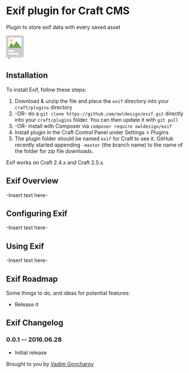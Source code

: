 # Exif plugin for Craft CMS

Plugin to store exif data with every saved asset

![Screenshot](resources/screenshots/plugin_logo.png)

## Installation

To install Exif, follow these steps:

1. Download & unzip the file and place the `exif` directory into your `craft/plugins` directory
2.  -OR- do a `git clone https://github.com/owldesign/exif.git` directly into your `craft/plugins` folder.  You can then update it with `git pull`
3.  -OR- install with Composer via `composer require owldesign/exif`
4. Install plugin in the Craft Control Panel under Settings > Plugins
5. The plugin folder should be named `exif` for Craft to see it.  GitHub recently started appending `-master` (the branch name) to the name of the folder for zip file downloads.

Exif works on Craft 2.4.x and Craft 2.5.x.

## Exif Overview

-Insert text here-

## Configuring Exif

-Insert text here-

## Using Exif

-Insert text here-

## Exif Roadmap

Some things to do, and ideas for potential features:

* Release it

## Exif Changelog

### 0.0.1 -- 2016.06.28

* Initial release

Brought to you by [Vadim Goncharov](http://photocollections.io)
